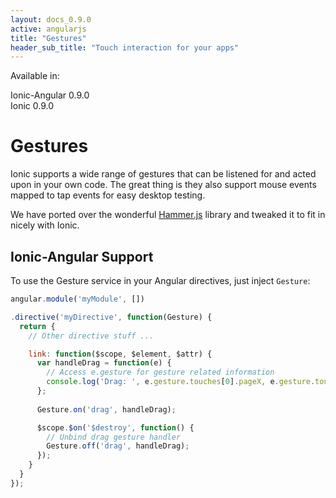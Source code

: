 ```yaml
---
layout: docs_0.9.0
active: angularjs
title: "Gestures"
header_sub_title: "Touch interaction for your apps"
---
```


Available in:
<div class="label label-danger">Ionic-Angular 0.9.0</div>
<div class="label label-primary">Ionic 0.9.0</div>

Gestures
===

Ionic supports a wide range of gestures that can be listened for and acted upon in your own code. The great thing is they also support mouse events mapped to tap events for easy desktop testing.

We have ported over the wonderful [Hammer.js](http://eightmedia.github.io/hammer.js/) library and tweaked it to fit in nicely with Ionic.

## Ionic-Angular Support

To use the Gesture service in your Angular directives, just inject `Gesture`:

```javascript
angular.module('myModule', [])

.directive('myDirective', function(Gesture) {
  return {
    // Other directive stuff ...

    link: function($scope, $element, $attr) {
      var handleDrag = function(e) {
        // Access e.gesture for gesture related information
        console.log('Drag: ', e.gesture.touches[0].pageX, e.gesture.touches[0].pageY, e.gesture.deltaX, e.gesture.deltaY);
      };
  
      Gesture.on('drag', handleDrag);

      $scope.$on('$destroy', function() {
        // Unbind drag gesture handler
        Gesture.off('drag', handleDrag);
      });
    }
  }
});
```
